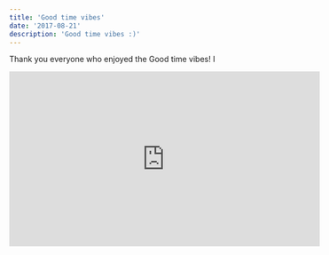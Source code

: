 ```yaml
---
title: 'Good time vibes'
date: '2017-08-21'
description: 'Good time vibes :)'
---
```


Thank you everyone who enjoyed the Good time vibes! I

<iframe width="560" height="315" src="https://www.youtube.com/embed/NOjgze5Nmzc" frameborder="0" allow="accelerometer; autoplay; encrypted-media; gyroscope; picture-in-picture" allowfullscreen></iframe>

